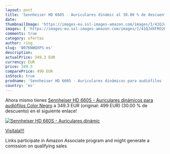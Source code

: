 ```yaml
---
layout: post
title: 'Sennheiser HD 660S - Auriculares dinámic al 30.00 % de descuento'
date: 
thumbnailImage: 'https://images-eu.ssl-images-amazon.com/images/I/41QJdXFRO2L._SL200_.jpg'
images: [ 'https://images-eu.ssl-images-amazon.com/images/I/41QJdXFRO2L._SL200_.jpg' ]
comments: true
category: ofertas
author: ring
slug: 'B076NWQXPS-es'
description:
actualPrice: 349.3 EUR
currency: EUR
price: 349.3
comparePrice: 499 EUR
inStock: true
prodname: 'Sennheiser HD 660S - Auriculares dinámicos para audiófilos  Color Negro'
country: 'es'
---
```


Ahora mismo tienes [Sennheiser HD 660S - Auriculares dinámicos para audiófilos  Color Negro](https://www.amazon.es/dp/B076NWQXPS/?tag=tolees-21) a 349.3 EUR (original: 499 EUR) (30.00 %  de descuento) en el siguiente enlace!

[![Sennheiser HD 660S - Auriculares dinámic](https://images-eu.ssl-images-amazon.com/images/I/41QJdXFRO2L._SL200_.jpg)](https://www.amazon.es/dp/B076NWQXPS/?tag=tolees-21)

[Visítala!!!](https://www.amazon.es/dp/B076NWQXPS/?tag=tolees-21)

Links participate in Amazon Associate program and might generate a comission on qualifying sales
